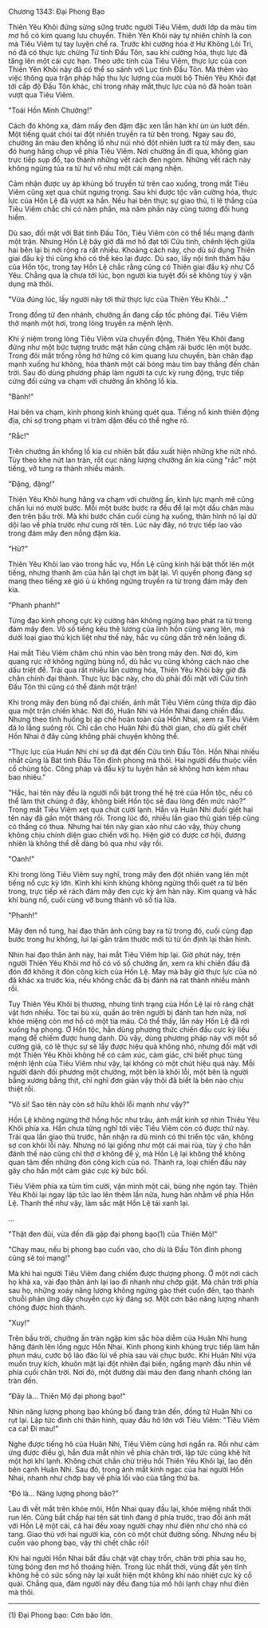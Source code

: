 




Chương 1343: Đại Phong Bạo


Thiên Yêu Khôi đứng sừng sững trước người Tiêu Viêm, dưới lớp da màu tím mơ hồ có kim quang lưu chuyển. Thiên Yên Khôi này tự nhiên chính là con mà Tiêu Viêm tự tay luyện chế ra. Trước khi cường hóa ở Hư Không Lôi Trì, nó đã có thực lực chừng Tứ tinh Đấu Tôn, sau khi cường hóa, thực lực đã tăng lên một cái cực hạn. Theo ước tính của Tiêu Viêm, thực lực của con Thiên Yên Khôi này đã có thể so sánh với Lục tinh Đấu Tôn. Mà thêm vào việc thông qua trận pháp hấp thu lực lượng của mười bộ Thiên Yêu Khôi đạt tới cấp độ Đấu Tôn khác, chỉ trong nháy mắt,thực lực của nó đã hoàn toàn vượt qua Tiêu Viêm.

"Toái Hồn Minh Chưởng!"

Cách đó không xa, đám mấy đen đậm đặc xen lẫn hàn khí ùn ùn lướt đến. Một tiếng quát chói tai đột nhiên truyền ra từ bên trong. Ngay sau đó, chưởng ấn màu đen khổng lồ như núi nhỏ đột nhiên lướt ra từ mây đen, sau đó hung hăng chụp về phía Tiêu Viêm. Nơi chưởng ấn đi qua, không gian trực tiếp sụp đổ, tạo thành những vết rách đen ngòm. Những vết rách này không ngừng túa ra từ hư vô như một cái mạng nhện.

Cảm nhận được uy áp khủng bố truyền từ trên cao xuống, trong mắt Tiêu Viêm cũng xẹt qua chút ngưng trọng. Sau khi được tộc văn cường hóa, thực lực của Hồn Lệ đã vượt xa hắn. Nếu hai bên thực sự giao thủ, tỉ lệ thắng của Tiêu Viêm chắc chỉ có năm phần, mà năm phần này cũng tương đối hung hiểm.

Dù sao, đối mặt với Bát tinh Đấu Tôn, Tiêu Viêm còn có thể liều mạng đánh một trận. Nhưng Hồn Lệ bây giờ đã mơ hồ đạt tới Cửu tinh, chênh lệch giữa hai bên lại bị nới rộng ra rất nhiều. Khoảng cách này, cho dù sử dụng Thiên giai đấu kỹ thì cũng khó có thể kéo lại được. Dù sao, lấy nội tình thâm hậu của Hồn tộc, trong tay Hồn Lệ chắc rằng cũng có Thiên giai đấu kỹ như Cổ Yêu. Chẳng qua là chưa tới lúc, bọn người kia tuyệt đối sẽ không tùy ý vận dụng mà thôi.

"Vừa đúng lúc, lấy người này tới thử thực lực của Thiên Yêu Khôi…"

Trong đồng tử đen nhánh, chưởng ấn đang cấp tốc phóng đại. Tiêu Viêm thở mạnh một hơi, trong lòng truyền ra mệnh lệnh.

Khi ý niệm trong lòng Tiêu Viêm vừa chuyển động, Thiên Yêu Khôi đang đứng như một bức tượng trước mặt hắn cũng chậm rãi bước lên một bước. Trong đôi mắt trống rỗng hờ hững có kim quang lưu chuyển, bàn chân đạp mạnh xuống hư không, hóa thành một cái bóng màu tím bay thẳng đến chân trời. Sau đó dùng phương pháp làm người ta cực kỳ rung động, trực tiếp cứng đối cứng va chạm với chưởng ấn không lồ kia.

"Bành!"

Hai bên va chạm, kình phong kinh khủng quét qua. Tiếng nổ kinh thiên động địa, chỉ sợ trong phạm vi trăm dặm đều có thể nghe rõ.

"Rắc!"

Trên chưởng ấn khổng lồ kia cư nhiên bắt đầu xuất hiện những khe nứt nhỏ. Tùy theo khe nứt lan tràn, rốt cục năng lượng chưởng ấn kia cũng "rắc" một tiếng, vỡ tung ra thành nhiều mảnh.

"Đặng, đặng!"

Thiên Yêu Khôi hung hăng va chạm với chưởng ấn, kình lực mạnh mẽ cũng chấn lui nó mười bước. Mỗi một bước bước ra đều để lại một dấu chân màu đen trên bầu trời. Mà khi bước chân cuối cùng hạ xuống, thân hình nó lại dữ dội lao về phía trước như cung rời tên. Lúc này đây, nó trực tiếp lao vào trong đám mây đen nồng đậm kia.

"Hử?"

Thiên Yêu Khôi lao vào trong hắc vụ, Hồn Lệ cũng kinh hãi bật thốt lên một tiếng, nhưng thanh âm của hắn lại chợt im bặt lại. Vì quyền phong đáng sợ mang theo tiếng xé gió ù ù không ngừng truyền ra từ trong đám mây đen kia.

"Phanh phanh!"

Từng đạo kình phong cực kỳ cường hãn không ngừng bạo phát ra từ trong đám mây đen. Vô số tiếng kêu thê lương của linh hồn cũng vang lên, mà dưới loại giao thủ kịch liệt như thế này, hắc vụ cũng dần trở nên loãng đi.

Hai mắt Tiêu Viêm chăm chú nhìn vào bên trong mây đen. Nơi đó, kim quang rực rỡ không ngừng bùng nổ, dù hắc vụ cũng không cách nào che dấu triệt để. Trải qua rất nhiều lần cường hóa, Thiên Yêu Khôi bây giờ đã chân chính đại thành. Thực lực bậc này, cho dù phải đối mặt với Cửu tinh Đấu Tôn thì cũng có thể đánh một trận!

Khi trong mây đen bùng nổ đại chiến, ánh mắt Tiêu Viêm cũng thừa dịp đảo qua một trận chiến khác. Nơi đó, Huân Nhi và Hồn Nhai đang chiến đấu. Nhưng theo tình huống bị áp chế hoàn toàn của Hồn Nhai, xem ra Tiêu Viêm đã lo lắng suông rồi. Chỉ cần cho Huân Nhi đủ thời gian, cho dù giết chết Hồn Nhai ở đây cũng không phải chuyện không thể.

"Thực lực của Huân Nhi chỉ sợ đã đạt đến Cửu tinh Đấu Tôn. Hồn Nhai nhiều nhất cũng là Bát tinh Đấu Tôn đỉnh phong mà thôi. Hai người đều thuộc viễn cổ chủng tộc. Công pháp và đấu kỹ tu luyện hẳn sẽ không hơn kém nhau bao nhiêu."

"Hắc, hai tên này đều là người nổi bật trong thế hệ trẻ của Hồn tộc, nếu có thể làm thịt chúng ở đây, không biết Hồn tộc sẽ đau lòng đến mức nào?" Trong mắt Tiêu Viêm xẹt qua chút cười lạnh. Hắn và Huân Nhi đuổi giết hai tên này đã gần một tháng rồi. Trong lúc đó, nhiều lần giao thủ gián tiếp cũng có thắng có thua. Nhưng hai tên này gian xảo như cáo vậy, thủy chung không chịu chính diện giao chiến với họ. Hiện giờ có được cơ hội, đương nhiên là không thể dễ dàng bỏ qua như vậy rồi.

"Oanh!"

Khi trong lòng Tiêu Viêm suy nghĩ, trong mây đen đột nhiên vang lên một tiếng nổ cực kỳ lớn. Kình khí kinh khủng không ngừng thổi quét ra từ bên trong, trực tiếp xé rách đám mây đen cực kỳ âm hàn này. Kim quang và hắc khí bùng nổ, cuối cùng vỡ bung thành vô số tia lửa.

"Phanh!"

Mây đen nổ tung, hai đạo thân ảnh cũng bay ra từ trong đó, cuối cùng đạp bước trong hư không, lui lại gần trăm thước mới từ từ ổn định lại thân hình.

Nhìn hai đạo thân ảnh này, hai mắt Tiêu Viêm híp lại. Giờ phút này, trên người Thiên Yêu Khôi mơ hồ có vô số chưởng ấn, xem ra khi chiến đấu đã đón đỡ không ít đòn công kích của Hồn Lệ. May mà bây giờ thực lực của nó đã khác xa trước kia, nếu không chắc đã bị đánh ná rat thành nhiều mảnh rồi.

Tuy Thiên Yêu Khôi bị thương, nhưng tình trạng của Hồn Lệ lại rõ ràng chật vật hơn nhiều. Tóc tai bù xù, quần áo trên người bị đánh tan hơn nửa, nơi khóe miệng còn mơ hồ có một tia máu. Có thể thấy, lần này Hồn Lệ đã rơi xuống hạ phong. Ở Hồn tộc, hắn dùng phương thức chiến đấu cực kỳ liều mạng để chiếm được hung danh. Dù vậy, dùng phương pháp này với một số cường giả, có lẽ thực sự sẽ lấy được hiệu quả không nhỏ, nhưng đối mặt với một Thiên Yêu Khôi không hề có cảm xúc, cảm giác, chỉ biết phục tùng mệnh lệnh của Tiêu Viêm như vậy, lại không có một chút hiệu quả này. Mỗi người đánh đối phương một chưởng, một bên là khôi lỗi, một bên là người bằng xương bằng thịt, chỉ nghĩ đơn giản vậy thôi đã biết là bên nào chịu thiệt rồi.

"Vô sỉ! Sao tên này còn sở hữu khôi lỗi mạnh như vậy?"

Hồn Lệ không ngừng thở hồng hộc như trâu, ánh mắt kinh sợ nhìn Thiêu Yêu Khôi phía xa. Hắn chưa từng nghĩ tới việc Tiêu Viêm còn có được thứ này. Trải qua lần giao thủ trước, hắn nhận ra dù mình có thi triển tộc văn, không sợ con khôi lỗi này. Nhưng nó lại giống như một cái mai rùa, tùy ý cho hắn đánh thế nào cũng chỉ thờ ơ không để ý, mà Hồn Lệ lại không thể không quan tâm đến những đòn công kích của nó. Thành ra, loại chiến đấu này gây cho hắn một cảm giác cực kỳ bức bối.

Tiêu Viêm phía xa tủm tỉm cười, vặn mình một cái, búng nhẹ ngón tay. Thiên Yêu Khôi lại ngay lập tức lao lên thêm lần nữa, hung hãn nhằm về phía Hồn Lệ. Thanh thế như vậy, làm sắc mặt Hồn Lệ tái xanh lại.

…

"Thật đen đủi, vừa đến đã gặp đại phong bạo(1) của Thiên Mộ!"

"Chạy mau, nếu bị phong bạo cuốn vào, cho dù là Đấu Tôn đỉnh phong cũng sẽ toi mạng!"

Mà khi hai người Tiêu Viêm đang chiếm được thượng phong. Ở một nơi cách họ khá xa, vài đạo thân ảnh lại lao đi nhanh như chớp giật. Mà chân trời phía sau họ, những xoáy năng lượng không ngừng gào thét cuốn đến, tạo thành chuỗi phản ứng dây chuyền cực kỳ đáng sợ. Một cơn bão năng lượng nhanh chóng được hình thành.

"Xuy!"

Trên bầu trời, chưởng ấn tràn ngập kim sắc hỏa diễm của Huân Nhi hung hăng đánh lên lồng ngực Hồn Nhai. Kình phong kinh khủng trực tiếp làm hắn phun máu, cước bộ lảo đảo lùi về phía sau vài chục bước. Khi Huân Nhi vừa muốn truy kích, khuôn mặt lại đột nhiên đại biến, ngẩng mạnh đầu nhìn về phía cuối chân trời. Nơi đó, một đường dài màu đen đang nhanh chóng lan tràn đến.

"Đây là… Thiên Mộ đại phong bạo!"

Nhìn năng lượng phong bạo khủng bố đang tràn đến, đồng tử Huân Nhi co rụt lại. Lập tức đình chỉ thân hình, quay đầu hô lớn với Tiêu Viêm: "Tiêu Viêm ca ca! Đi mau!"

Nghe được tiếng hô của Huân Nhi, Tiêu Viêm cũng hơi ngẩn ra. Rồi như cảm ứng được điều gì, hắn đưa mắt nhìn về phía chân trời, lập tức cũng khẽ hít một hơi khí lạnh. Không chút chần chừ triệu hồi Thiên Yêu Khôi lại, lao đến bên cạnh Huân Nhi. Sau đó, trong ánh mắt kinh ngạc của hai người Hồn Nhai, nhanh như chớp bay về phía lối vào của tầng thứ ba.

"Đó là… Năng lượng phong bão?"

Lau đi vết mắt trên khóe môi, Hồn Nhai quay đầu lại, khóe miệng nhất thời run lên. Cũng bất chấp hai tên sát tinh đang ở phía trước, trao đổi ánh mắt với Hồn Lệ một cái, cả hai đều xoay người chạy như điên như chó nhà có tang. Giao thủ với hai người kia, còn có một chút đường sống. Nhưng nếu bị cuốn vào phong bạo, vậy thì chết chắc rồi!

Khi hai người Hồn Nhai bắt đầu chật vật chạy trốn, chân trời phía sau họ, từng bóng đen mơ hồ thoáng hiện. Trong lúc nhất thời, vùng đất yên tĩnh không hề có sức sống này lại xuất hiện một không khí náo nhiệt cực kỳ cổ quái. Chẳng qua, đám người này đều đang túa mồ hôi lạnh chạy như điên mà thôi.

----------------------------------------------

(1) Đại Phong bạo: Cơn bão lớn.




